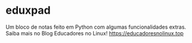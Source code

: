 # eduxpad
Um bloco de notas feito em Python com algumas funcionalidades extras. 
Saiba mais no Blog Educadores no Linux!
https://educadoresnolinux.top

